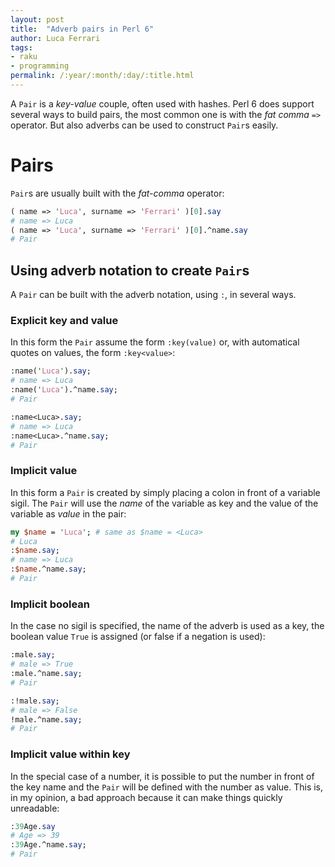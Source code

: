 ```yaml
---
layout: post
title:  "Adverb pairs in Perl 6"
author: Luca Ferrari
tags:
- raku
- programming
permalink: /:year/:month/:day/:title.html
---
```

A `Pair` is a *key-value* couple, often used with hashes. Perl 6 does support several ways to build pairs, the most common one is with the *fat comma* `=>` operator. But also adverbs can be used to construct `Pair`s easily.

# Pairs

`Pair`s are usually built with the *fat-comma* operator:

```perl
( name => 'Luca', surname => 'Ferrari' )[0].say
# name => Luca
( name => 'Luca', surname => 'Ferrari' )[0].^name.say
# Pair
```

## Using adverb notation to create `Pair`s

A `Pair` can be built with the adverb notation, using `:`, in several ways.

### Explicit key and value

In this form the `Pair` assume the form `:key(value)` or, with automatical quotes on values, the form `:key<value>`:

```perl
:name('Luca').say;
# name => Luca
:name('Luca').^name.say;
# Pair

:name<Luca>.say;
# name => Luca
:name<Luca>.^name.say;
# Pair
```
### Implicit value

In this form a `Pair` is created by simply placing a colon in front of a variable sigil. The `Pair` will use the *name* of the variable as key and the value of the variable as *value* in the pair:

```perl
my $name = 'Luca'; # same as $name = <Luca>
# Luca
:$name.say;
# name => Luca
:$name.^name.say;
# Pair
```


### Implicit boolean

In the case no sigil is specified, the name of the adverb is used as a key, the boolean value `True` is assigned (or false if a negation is used):

```perl
:male.say;
# male => True
:male.^name.say;
# Pair

:!male.say;
# male => False
!male.^name.say;
# Pair
```

### Implicit value within key

In the special case of a number, it is possible to put the number in front of the key name and the `Pair` will be defined with the number as value. This is, in my opinion, a bad approach because it can make things quickly unreadable:

```perl
:39Age.say
# Age => 39
:39Age.^name.say;
# Pair
```
